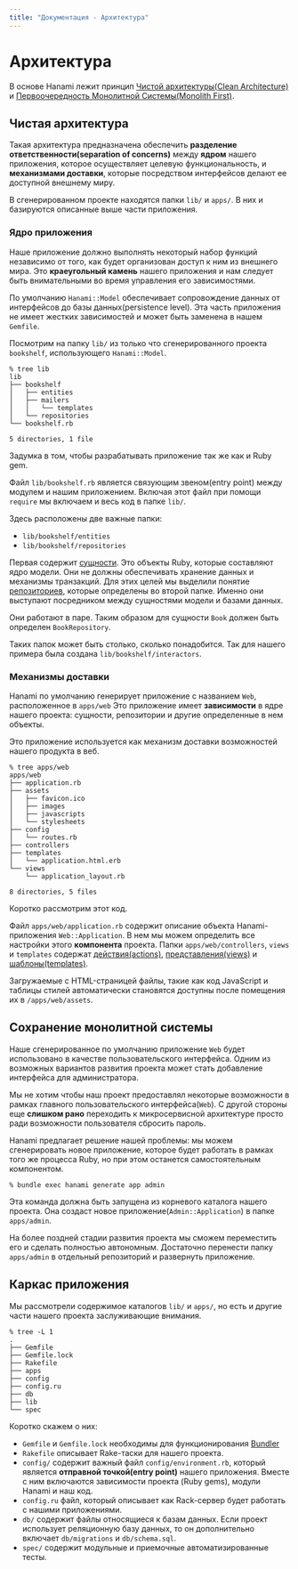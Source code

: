 ```yaml
---
title: "Документация - Архитектура"
---
```


# Архитектура

В основе Hanami лежит принцип [Чистой архитектуры(Clean Architecture)](https://blog.8thlight.com/uncle-bob/2012/08/13/the-clean-architecture.html) и [Первоочередность Монолитной Системы(Monolith First)](http://martinfowler.com/bliki/MonolithFirst.html).

## Чистая архитектура

Такая архитектура предназначена обеспечить **разделение ответственности(separation of concerns)** между **ядром** нашего приложения, которое осуществляет целевую функциональность, и **механизмами доставки**, которые посредством интерфейсов делают ее доступной внешнему миру.

В сгенерированном проекте находятся папки `lib/` и `apps/`. В них и базируются описанные выше части приложения.

### Ядро приложения

Наше приложение должно выполнять некоторый набор функций независимо от того, как будет организован доступ к ним из внешнего мира.
Это **краеугольный камень** нашего приложения и нам следует быть внимательными во время управления его зависимостями.

По умолчанию `Hanami::Model` обеспечивает сопровождение данных от интерфейсов до базы данных(persistence level). Эта часть приложения не имеет жестких зависимостей и может быть заменена в нашем `Gemfile`.

Посмотрим на папку `lib/` из только что сгенерированного проекта `bookshelf`, использующего `Hanami::Model`.

```shell
% tree lib
lib
├── bookshelf
│   ├── entities
│   ├── mailers
│   │   └── templates
│   └── repositories
└── bookshelf.rb

5 directories, 1 file
```
Задумка в том, чтобы разрабатывать приложение так же как и Ruby gem.

Файл `lib/bookshelf.rb` является связующим звеном(entry point) между модулем и нашим приложением. Включая этот файл при помощи `require` мы включаем и весь код в папке `lib/`.

Здесь расположены две важные папки:

  * `lib/bookshelf/entities`
  * `lib/bookshelf/repositories`

Первая содержит [сущности](/guides/models/entities).
Это объекты Ruby, которые составляют ядро модели. Они не должны обеспечивать хранение данных и механизмы транзакций.
Для этих целей мы выделили понятие [репозиториев](/guides/models/repositories), которые определены во второй папке. Именно они выступают посредником между сущностями модели и базами данных.

Они работают в паре. Таким образом для сущности `Book` должен быть определен `BookRepository`.

Таких папок может быть столько, сколько понадобится. Так для нашего примера была создана  `lib/bookshelf/interactors`.

### Механизмы доставки

Hanami по умолчанию генерирует приложение с названием `Web`, расположенное в `apps/web`
Это приложение имеет **зависимости** в ядре нашего проекта: сущности, репозитории и другие определенные в нем объекты.

Это приложение используется как механизм доставки возможностей нашего продукта в веб.

```shell
% tree apps/web
apps/web
├── application.rb
├── assets
│   ├── favicon.ico
│   ├── images
│   ├── javascripts
│   └── stylesheets
├── config
│   └── routes.rb
├── controllers
├── templates
│   └── application.html.erb
└── views
    └── application_layout.rb

8 directories, 5 files
```

Коротко рассмотрим этот код.

Файл `apps/web/application.rb` содержит описание объекта Hanami-приложения `Web::Application`. В нем мы можем определить все настройки этого **компонента** проекта.
Папки `apps/web/controllers`, `views` и `templates` содержат [действия(actions)](/guides/actions/overview), [представления(views)](/guides/views/overview) и [шаблоны(templates)](/guides/views/templates).

Загружаемые с HTML-страницей файлы, такие как код JavaScript и таблицы стилей автоматически становятся доступны после помещения их в `/apps/web/assets`.

## Сохранение монолитной системы

Наше сгенерированное по умолчанию приложение `Web` будет использовано в качестве пользовательского интерфейса.
Одним из возможных вариантов развития проекта может стать добавление интерфейса для администратора.

Мы не хотим чтобы наш проект предоставлял некоторые возможности в рамках главного пользовательского интерфейса(`Web`).
С другой стороны еще **слишком рано** переходить к микросервисной архитектуре просто ради возможности пользователя сбросить пароль.

Hanami предлагает решение нашей проблемы: мы можем сгенерировать новое приложение, которое будет работать в рамках того же процесса Ruby, но при этом останется самостоятельным компонентом.

```shell
% bundle exec hanami generate app admin
```
Эта команда должна быть запущена из корневого каталога нашего проекта. Она создаст новое приложение(`Admin::Application`) в папке `apps/admin`.

На более поздней стадии развития проекта мы сможем переместить его и сделать полностью автономным.
Достаточно перенести папку `apps/admin` в отдельный репозиторий и развернуть приложение.

## Каркас приложения

Мы рассмотрели содержимое каталогов `lib/` и `apps/`, но есть и другие части нашего проекта заслуживающие внимания.

```shell
% tree -L 1
.
├── Gemfile
├── Gemfile.lock
├── Rakefile
├── apps
├── config
├── config.ru
├── db
├── lib
└── spec
```

Коротко скажем о них:

  * `Gemfile` и `Gemfile.lock` необходимы для функционирования [Bundler](http://bundler.io)
  * `Rakefile` описывает Rake-таски для нашего проекта.
  * `config/` содержит важный файл `config/environment.rb`, который является **отправной точкой(entry point)** нашего приложения. Вместе с ним включаются зависимости проекта (Ruby gems), модули Hanami и наш код.
  * `config.ru` файл, который описывает как Rack-сервер будет работать с нашими приложениями.
  * `db/` содержит файлы относящиеся к базам данных. Если проект использует реляционную базу данных, то он дополнительно включает `db/migrations` и `db/schema.sql`.
  * `spec/` содержит модульные и приемочные автоматизированные тесты.
